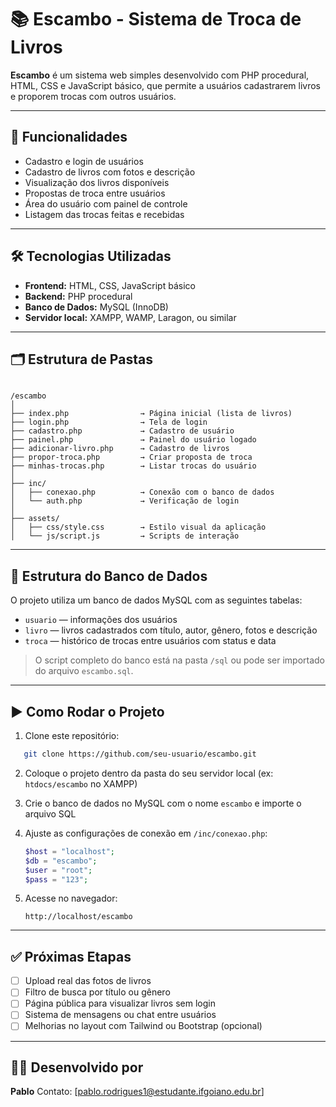 
# 📚 Escambo - Sistema de Troca de Livros

**Escambo** é um sistema web simples desenvolvido com PHP procedural, HTML, CSS e JavaScript básico, que permite a usuários cadastrarem livros e proporem trocas com outros usuários.

---

## 🚀 Funcionalidades

- Cadastro e login de usuários
- Cadastro de livros com fotos e descrição
- Visualização dos livros disponíveis
- Propostas de troca entre usuários
- Área do usuário com painel de controle
- Listagem das trocas feitas e recebidas

---

## 🛠️ Tecnologias Utilizadas

- **Frontend:** HTML, CSS, JavaScript básico
- **Backend:** PHP procedural
- **Banco de Dados:** MySQL (InnoDB)
- **Servidor local:** XAMPP, WAMP, Laragon, ou similar

---

## 🗂️ Estrutura de Pastas

```

/escambo
│
├── index.php                → Página inicial (lista de livros)
├── login.php                → Tela de login
├── cadastro.php             → Cadastro de usuário
├── painel.php               → Painel do usuário logado
├── adicionar-livro.php      → Cadastro de livros
├── propor-troca.php         → Criar proposta de troca
├── minhas-trocas.php        → Listar trocas do usuário
│
├── inc/
│   ├── conexao.php          → Conexão com o banco de dados
│   └── auth.php             → Verificação de login
│
├── assets/
│   ├── css/style.css        → Estilo visual da aplicação
│   └── js/script.js         → Scripts de interação

````

---

## 🧱 Estrutura do Banco de Dados

O projeto utiliza um banco de dados MySQL com as seguintes tabelas:

- `usuario` — informações dos usuários
- `livro` — livros cadastrados com título, autor, gênero, fotos e descrição
- `troca` — histórico de trocas entre usuários com status e data

> O script completo do banco está na pasta `/sql` ou pode ser importado do arquivo `escambo.sql`.

---

## ▶️ Como Rodar o Projeto

1. Clone este repositório:
```bash
   git clone https://github.com/seu-usuario/escambo.git
````

2. Coloque o projeto dentro da pasta do seu servidor local (ex: `htdocs/escambo` no XAMPP)

3. Crie o banco de dados no MySQL com o nome `escambo` e importe o arquivo SQL

4. Ajuste as configurações de conexão em `/inc/conexao.php`:

   ```php
   $host = "localhost";
   $db = "escambo";
   $user = "root";
   $pass = "123";
   ```

5. Acesse no navegador:

   ```
   http://localhost/escambo
   ```

---

## ✅ Próximas Etapas

* [ ] Upload real das fotos de livros
* [ ] Filtro de busca por título ou gênero
* [ ] Página pública para visualizar livros sem login
* [ ] Sistema de mensagens ou chat entre usuários
* [ ] Melhorias no layout com Tailwind ou Bootstrap (opcional)

---

## 👨‍💻 Desenvolvido por

**Pablo**
Contato: \[pablo.rodrigues1@estudante.ifgoiano.edu.br\]


